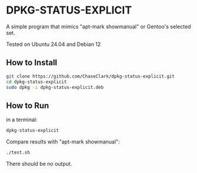 # DPKG-STATUS-EXPLICIT

A simple program that mimics "apt-mark showmanual" or Gentoo's selected set.

Tested on Ubuntu 24.04 and Debian 12

## How to Install

```sh
git clone https://github.com/ChaseClark/dpkg-status-explicit.git
cd dpkg-status-explicit
sudo dpkg -i dpkg-status-explicit.deb
```

## How to Run

in a terminal:

```sh
dpkg-status-explicit
```

Compare results with "apt-mark showmanual":

```sh
./test.sh
```

There should be no output.
